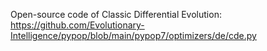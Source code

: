 Open-source code of Classic Differential Evolution: https://github.com/Evolutionary-Intelligence/pypop/blob/main/pypop7/optimizers/de/cde.py
